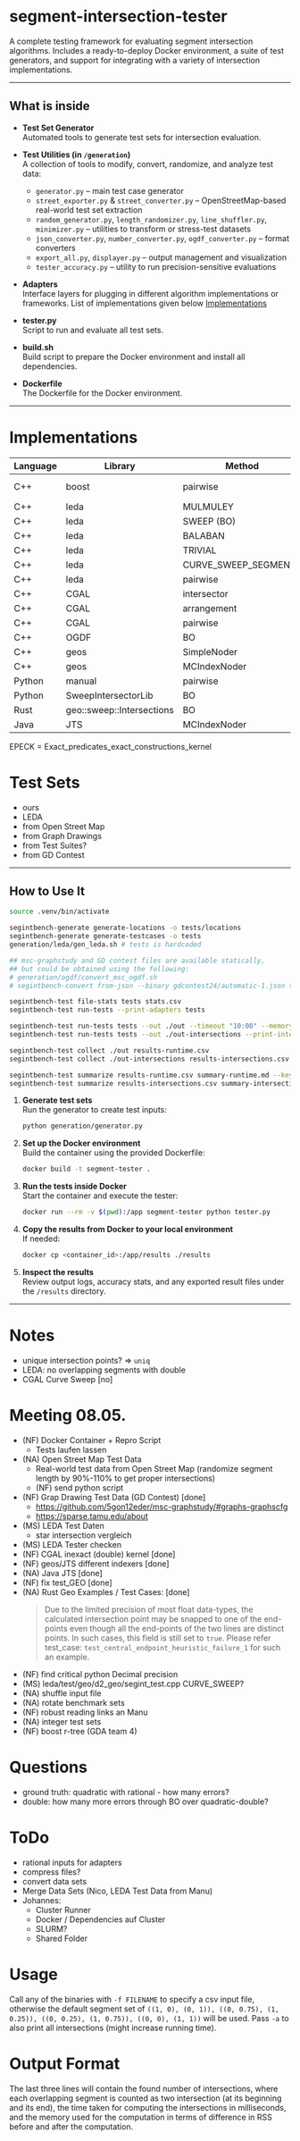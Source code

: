 # segment-intersection-tester

A complete testing framework for evaluating segment intersection algorithms.
Includes a ready-to-deploy Docker environment, a suite of test generators, and support for integrating with a variety of intersection implementations.

---

## What is inside

- **Test Set Generator**  
  Automated tools to generate test sets for intersection evaluation.

- **Test Utilities (in `/generation`)**  
  A collection of tools to modify, convert, randomize, and analyze test data:
  - `generator.py` – main test case generator
  - `street_exporter.py` & `street_converter.py` – OpenStreetMap-based real-world test set extraction
  - `random_generator.py`, `length_randomizer.py`, `line_shuffler.py`, `minimizer.py` – utilities to transform or stress-test datasets
  - `json_converter.py`, `number_converter.py`, `ogdf_converter.py` – format converters
  - `export_all.py`, `displayer.py` – output management and visualization
  - `tester_accuracy.py` – utility to run precision-sensitive evaluations

- **Adapters**  
  Interface layers for plugging in different algorithm implementations or frameworks. List of implementations given below [Implementations](#implementations)

- **tester.py**  
  Script to run and evaluate all test sets.

- **build.sh**  
  Build script to prepare the Docker environment and install all dependencies.

- **Dockerfile**  
  The Dockerfile for the Docker environment.

---

# Implementations

| Language | Library                   | Method               | Number Type                                   | Unique |
|----------|---------------------------|----------------------|-----------------------------------------------|--------|
| C++      | boost                     | pairwise             | {double, boost::multiprecision::mpq_rational} |        |
| C++      | leda                      | MULMULEY             | {double, leda rational}                       | U      |
| C++      | leda                      | SWEEP (BO)           | {double, leda rational}                       | U      |
| C++      | leda                      | BALABAN              | {double, leda rational}                       |        |
| C++      | leda                      | TRIVIAL              | {double, leda rational}                       |        |
| C++      | leda                      | CURVE_SWEEP_SEGMENTS | leda rational                                 | U      |
| C++      | leda                      | pairwise             | {double, leda rational}                       |        |
| C++      | CGAL                      | intersector          | {Simple_cartesian<double>, EPECK}             |        |
| C++      | CGAL                      | arrangement          | {Simple_cartesian<double>, EPECK}             | U      |
| C++      | CGAL                      | pairwise             | {Simple_cartesian<double>, EPECK}             |        |
| C++      | OGDF                      | BO                   | double                                        | U      |
| C++      | geos                      | SimpleNoder          | double                                        |        |
| C++      | geos                      | MCIndexNoder         | double                                        |        |
| Python   | manual                    | pairwise             | {Decimal 5 - 100, double, Fraction}           |        |
| Python   | SweepIntersectorLib       | BO                   | double                                        | U      |
| Rust     | geo::sweep::Intersections | BO                   | double                                        |        |
| Java     | JTS                       | MCIndexNoder         | double                                        |        |

EPECK = Exact_predicates_exact_constructions_kernel

# Test Sets

- ours
- LEDA
- from Open Street Map
- from Graph Drawings
- from Test Suites?
- from GD Contest

---

## How to Use It

```bash
source .venv/bin/activate

segintbench-generate generate-locations -o tests/locations
segintbench-generate generate-testcases -o tests
generation/leda/gen_leda.sh # tests is hardcoded

## msc-graphstudy and GD contest files are available statically,
## but could be obtained using the following:
# generation/ogdf/convert_msc_ogdf.sh
# segintbench-convert from-json --binary gdcontest24/automatic-1.json tests/gdcontest24/automatic-1.csv

segintbench-test file-stats tests stats.csv
segintbench-test run-tests --print-adapters tests

segintbench-test run-tests tests --out ./out --timeout "10:00" --memory-limit 1024
segintbench-test run-tests tests --out ./out-intersections --print-intersections --timeout "10:00" --memory-limit 1024

segintbench-test collect ./out results-runtime.csv
segintbench-test collect ./out-intersections results-intersections.csv

segintbench-test summarize results-runtime.csv summary-runtime.md --key time
segintbench-test summarize results-intersections.csv summary-intersections.md --key result
```

1. **Generate test sets**  
   Run the generator to create test inputs:
   ```bash
   python generation/generator.py
   ```

2. **Set up the Docker environment**  
   Build the container using the provided Dockerfile:
   ```bash
   docker build -t segment-tester .
   ```

3. **Run the tests inside Docker**  
   Start the container and execute the tester:
   ```bash
   docker run --rm -v $(pwd):/app segment-tester python tester.py
   ```

4. **Copy the results from Docker to your local environment**  
   If needed:
   ```bash
   docker cp <container_id>:/app/results ./results
   ```

5. **Inspect the results**  
   Review output logs, accuracy stats, and any exported result files under the `/results` directory.


---

# Notes

- unique intersection points? => `uniq`
- LEDA: no overlapping segments with double
- CGAL Curve Sweep [no]

# Meeting 08.05.

- (NF) Docker Container + Repro Script
    - Tests laufen lassen
- (NA) Open Street Map Test Data
    - Real-world test data from Open Street Map (randomize segment length by 90%-110% to get proper intersections)
    - (NF) send python script
- (NF) Grap Drawing Test Data (GD Contest) [done]
    - https://github.com/5gon12eder/msc-graphstudy/#graphs-graphscfg
    - https://sparse.tamu.edu/about
- (MS) LEDA Test Daten
    - star intersection vergleich
- (MS) LEDA Tester checken
- (NF) CGAL inexact (double) kernel [done]
- (NF) geos/JTS different indexers [done]
- (NA) Java JTS [done]
- (NF) fix test_GEO [done]
- (NA) Rust Geo Examples / Test Cases: [done]
  > Due to the limited precision of most float data-types, the calculated intersection point may be snapped to one of
  the end-points even though all the end-points of the two lines are distinct points. In such cases, this field is still
  set to `true`. Please refer test_case: `test_central_endpoint_heuristic_failure_1` for such an example.
- (NF) find critical python Decimal precision
- (MS) leda/test/geo/d2_geo/segint_test.cpp CURVE_SWEEP?
- (NA) shuffle input file
- (NA) rotate benchmark sets
- (NF) robust reading links an Manu
- (NA) integer test sets
- (NF) boost r-tree (GDA team 4)

# Questions

- ground truth: quadratic with rational - how many errors?
- double: how many more errors through BO over quadratic-double?

# ToDo

- rational inputs for adapters
- compress files?
- convert data sets
- Merge Data Sets (Nico, LEDA Test Data from Manu)
- Johannes:
  - Cluster Runner
  - Docker / Dependencies auf Cluster
  - SLURM?
  - Shared Folder






# Usage

Call any of the binaries with `-f FILENAME` to specify a csv input file, otherwise the default segment set of
`((1, 0), (0, 1)),
((0, 0.75), (1, 0.25)),
((0, 0.25), (1, 0.75)),
((0, 0), (1, 1))`
will be used.
Pass `-a` to also print all intersections (might increase running time).

# Output Format

The last three lines will contain
the found number of intersections, where each overlapping segment is counted as two intersection (at its beginning and
its end),
the time taken for computing the intersections in milliseconds,
and the memory used for the computation in terms of difference in RSS before and after the computation.
